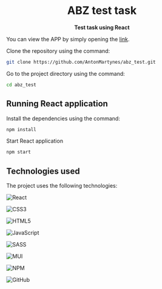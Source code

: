 <!-- Title -->
<h1 align="center">
   ABZ test task
</h1>

<!-- Header -->

<p align="center">
  <b>Test task using React</b>
  <br />
</p>

<!-- Body -->

You can view the APP by simply opening the [link](https://antonmartynes.github.io/abz_test/).
<br/>

Clone the repository using the command:
```sh
git clone https://github.com/AntonMartynes/abz_test.git
```

Go to the project directory using the command:
```sh
cd abz_test
```
## Running  React application

Install the dependencies using the command: 
```sh
npm install
```
Start React application
```sh
npm start
```
## Technologies used
The project uses the following technologies: 

  ![React](https://img.shields.io/badge/react-%2320232a.svg?style=for-the-badge&logo=react&logoColor=%2361DAFB)
  
  ![CSS3](https://img.shields.io/badge/css3-%231572B6.svg?style=for-the-badge&logo=css3&logoColor=white)
  
  ![HTML5](https://img.shields.io/badge/html5-%23E34F26.svg?style=for-the-badge&logo=html5&logoColor=white)
  
  ![JavaScript](https://img.shields.io/badge/javascript-%23323330.svg?style=for-the-badge&logo=javascript&logoColor=%23F7DF1E)
  
  ![SASS](https://img.shields.io/badge/SASS-hotpink.svg?style=for-the-badge&logo=SASS&logoColor=white)
  
  ![MUI](https://img.shields.io/badge/MUI-%230081CB.svg?style=for-the-badge&logo=mui&logoColor=white)
  
  ![NPM](https://img.shields.io/badge/NPM-%23CB3837.svg?style=for-the-badge&logo=npm&logoColor=white)
  
  ![GitHub](https://img.shields.io/badge/github-%23121011.svg?style=for-the-badge&logo=github&logoColor=white)
  
